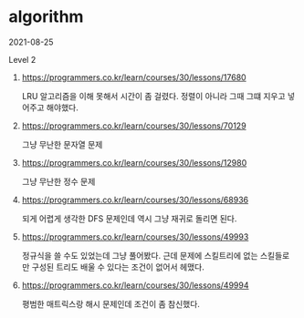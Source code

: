 # algorithm

2021-08-25

Level 2

1. https://programmers.co.kr/learn/courses/30/lessons/17680

   LRU 알고리즘을 이해 못해서 시간이 좀 걸렸다. 정렬이 아니라 그때 그떄 지우고 넣어주고 해야했다.

2. https://programmers.co.kr/learn/courses/30/lessons/70129

   그냥 무난한 문자열 문제

3. https://programmers.co.kr/learn/courses/30/lessons/12980

   그냥 무난한 정수 문제

4. https://programmers.co.kr/learn/courses/30/lessons/68936

   되게 어렵게 생각한 DFS 문제인데 역시 그냥 재귀로 돌리면 된다.

5. https://programmers.co.kr/learn/courses/30/lessons/49993

   정규식을 쓸 수도 있었는데 그냥 풀어봤다. 근데 문제에 스킬트리에 없는 스킬들로만 구성된 트리도 배울 수 있다는 조건이 없어서 헤맸다.

6. https://programmers.co.kr/learn/courses/30/lessons/49994

   평범한 매트릭스랑 해시 문제인데 조건이 좀 참신했다.